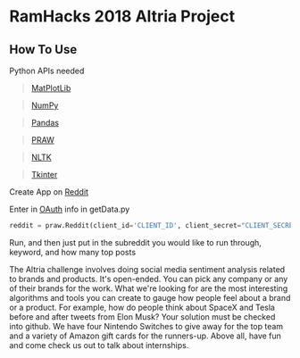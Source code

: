 <h1>RamHacks 2018 Altria Project</h1>

<h2>How To Use</h2> 

Python APIs needed 
>[MatPlotLib](https://matplotlib.org/)

>[NumPy](http://www.numpy.org/)

>[Pandas](https://pandas.pydata.org/)

>[PRAW](https://praw.readthedocs.io/en/latest/)

>[NLTK](https://www.nltk.org/)

>[Tkinter](https://wiki.python.org/moin/TkInter) 

Create App on [Reddit](https://www.reddit.com/prefs/apps/)

Enter in [OAuth](https://praw.readthedocs.io/en/latest/getting_started/authentication.html) info in getData.py

```python
reddit = praw.Reddit(client_id='CLIENT_ID', client_secret="CLIENT_SECRET", user_agent='USER_AGENT')
```

Run, and then just put in the subreddit you would like to run through, keyword, and how many top posts


 


The Altria challenge involves doing social media sentiment analysis related to brands and products. It's open-ended. You can pick any company or any of their brands for the work. What we're looking for are the most interesting algorithms and tools you can create to gauge how people feel about a brand or a product. For example, how do people think about SpaceX and Tesla before and after tweets from Elon Musk? Your solution must be checked into github. We have four Nintendo Switches to give away for the top team and a variety of Amazon gift cards for the runners-up. Above all, have fun and come check us out to talk about internships.



